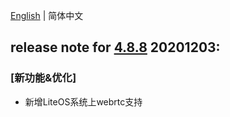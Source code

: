 [English](./release_note.md) | 简体中文


## release note for **[4.8.8](./dowload_list_liteos_4.8.8.md)** 20201203:
### [新功能&优化]
- 新增LiteOS系统上webrtc支持